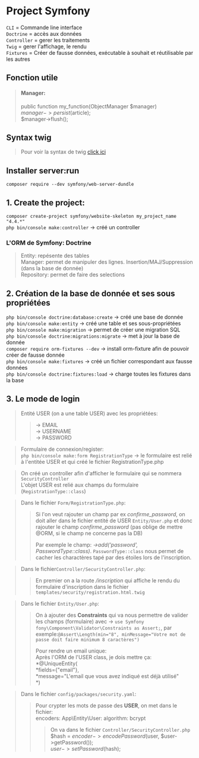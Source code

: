 # Project Symfony
```CLI``` = Commande line interface  
```Doctrine``` = accès aux données  
```Controller``` = gerer les traitements  
```Twig``` = gerer l'affichage, le rendu  
```Fixtures``` = Créer de fausse données, exécutable à souhait et réutilisable par les autres
## Fonction utile  
> #### Manager:
>public function my_function(ObjectManager $manager)  
>$manager->persist($article);  
>$manager->flush();  
## Syntax twig
>Pour voir la syntax de twig [click ici](https://twig.symfony.com/doc/3.x/templates.html)
## Installer server:run
```composer require --dev symfony/web-server-dundle```
## 1. Create the project:
```composer create-project symfony/website-skeleton my_project_name "4.4.*"```  
```php bin/console make:controller``` -> créé un controller  
### L'ORM de Symfony: Doctrine  
>Entity: repésente des tables  
>Manager: permet de manipuler des lignes. Insertion/MAJ/Suppression (dans la base de donnée)  
>Repository: permet de faire des selections

## 2. Création de la base de donnée et ses sous propriétées  
```php bin/console doctrine:database:create``` -> créé une base de donnée  
```php bin/console make:entity``` -> créé une table et ses sous-propriétées  
```php bin/console make:migration``` -> permet de créer une migration SQL  
```php bin/console doctrine:migrations:migrate``` -> met à jour la base de donnée  
```composer require orm-fixtures --dev``` -> install orm-fixture afin de pouvoir créer de fausse donnée  
```php bin/console make:fixtures``` -> créé un fichier correspondant aux fausse données  
```php bin/console doctrine:fixtures:load``` -> charge toutes les fixtures dans la base

## 3. Le mode de login
> Entité USER (on a une table USER) avec les propriétées:
>>-> EMAIL  
>>-> USERNAME  
>>-> PASSWORD  

>Formulaire de connexion/register:  
```php bin/console make:form RegistrationType``` -> le formulaire est relié à l'entitée USER et qui créé le fichier RegistrationType.php  

>On créé un controller afin d'afficher le formulaire qui se nommera ```SecurityController```  
>L'objet USER est relié aux champs du formulaire (```RegistrationType::class```) 

>Dans le fichier ```Form/RegistrationType.php```:  
>>Si l'on veut rajouter un champ par ex *confirme_password*, on doit aller dans le fichier entité de USER ```Entity/User.php``` et donc rajouter le champ *confirme_password* (pas oblige de mettre @ORM, si le champ ne concerne pas la DB)  
>>  
>>Par exemple le champ: *->add('password', PasswordType::class)*. ```PasswordType::class``` nous permet de cacher les charactères tapé par des étoiles lors de l'inscription.

>Dans le fichier```Controller/SecurityController.php```:
>>En premier on a la route */inscription* qui affiche le rendu du formulaire d'inscription dans le fichier ```templates/security/registration.html.twig```  

>Dans le fichier ```Entity/User.php```:  
>>On à ajouter des **Constraints** qui va nous permettre de valider les champs (formulaire) avec -> ```use Symfony fony\Component\Validator\Constraints as Assert;```, par exemple:```@Assert\Length(min="8", minMessage="Votre mot de passe doit faire minimum 8 caractères")```  
>>  
>>Pour rendre un email unique:  
>>Après l'ORM de l'USER class, je dois mettre ça:  
>>*@UniqueEntity(  
>>*fields={"email"},  
>>*message="L'email que vous avez indiqué est déjà utilisé"  
>>*)  

>Dans le fichier ```config/packages/security.yaml```:  
>>Pour crypter les mots de passe des **USER**, on met dans le fichier:  
>>encoders: App\Entity\User: algorithm: bcrypt  
>>>On va dans le fichier ```Controller/SecurityController.php```  
>>>$hash = $encoder->encodePassword($user, $user->getPassword());  
>>>$user->setPassword($hash);



